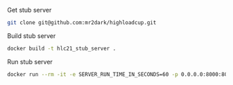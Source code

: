 Get stub server

```bash
git clone git@github.com:mr2dark/highloadcup.git
```

Build stub server

```bash
docker build -t hlc21_stub_server .
```

Run stub server

```bash
docker run --rm -it -e SERVER_RUN_TIME_IN_SECONDS=60 -p 0.0.0.0:8000:8000 hlc21_stub_server
```
